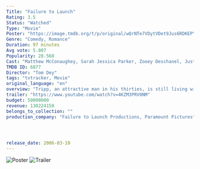 ```yaml
---
Title: "Failure to Launch" 
Rating: 3.5
Status: "Watched"
Type: "Movie"
Poster: "https://image.tmdb.org/t/p/original/wQrNTe7VDytVDet9Jus6RDKEPYZ.jpg"
Genre: "Comedy, Romance"
Duration: 97 minutes
Avg vote: 5.807
Popularity: 28.568
Cast: "Matthew McConaughey, Sarah Jessica Parker, Zooey Deschanel, Justin Bartha, Bradley Cooper, Terry Bradshaw, Kathy Bates, Tyrel Jackson Williams, Katheryn Winnick, Patton Oswalt"
TMDB ID: 6877
Director: "Tom Dey"
tags: "tvtracker, Movie"
original_language: "en"
overview: "Tripp, an attractive man in his thirties, is still living with his parents Al and Sue. Tripp's best friends Demo and Ace are also still living in their parents' homes and seem proud of it. Al and Sue are not happy, however, and are fascinated when friends whose adult son has recently moved away from home reveal they hired an expert to arrange the matter and couldn't be happier with the result."
trailer: "https://www.youtube.com/watch?v=4KZM3PRV0NM"
budget: 50000000
revenue: 130224158
belongs_to_collection: ""
production_company: "Failure to Launch Productions, Paramount Pictures"




release_date: 2006-03-10
---
```

![Poster](https://image.tmdb.org/t/p/original/wQrNTe7VDytVDet9Jus6RDKEPYZ.jpg)
![Trailer](https://www.youtube.com/watch?v=4KZM3PRV0NM)
